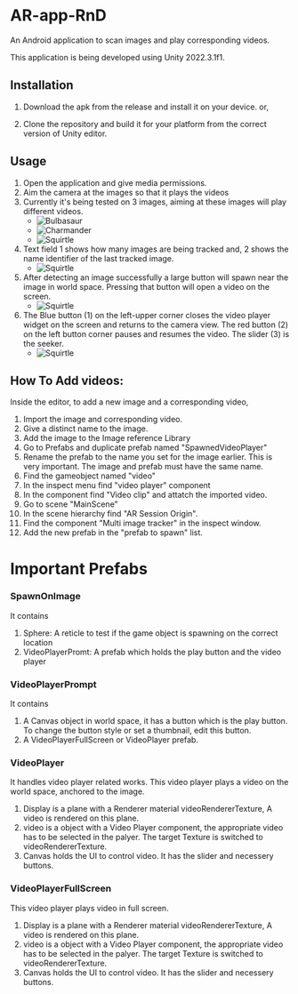 # AR-app-RnD
An Android application to scan images and play corresponding videos. 

This application is being developed using Unity 2022.3.1f1.

## Installation

1. Download the apk from the release and install it on your device.
or,

2. Clone the repository and build it for your platform from the correct version of Unity editor.

    
## Usage

1. Open the application and give media permissions.
2. Aim the camera at the images so that it plays the videos
3. Currently it's being tested on 3 images, aiming at these images will play different videos.
    * ![Bulbasaur](https://github.com/DrinkingWater64/AR-app-RnD/blob/master/Assets/Images/bulba.jpg)
    * ![Charmander](https://github.com/DrinkingWater64/AR-app-RnD/blob/master/Assets/Images/charmander.png)
    * ![Squirtle](https://github.com/DrinkingWater64/AR-app-RnD/blob/master/Assets/Images/squirtle.png)
4. Text field 1 shows how many images are being tracked and, 2 shows the name identifier of the last tracked image.
    * ![Squirtle](https://github.com/DrinkingWater64/AR-app-RnD/blob/master/gitmedias/usage1.jpg)
5. After detecting an image successfully a large button will spawn near the image in world space. Pressing that button will open a video on the screen.
    * ![Squirtle](https://github.com/DrinkingWater64/AR-app-RnD/blob/master/gitmedias/usage3.jpg)
6. The Blue button (1) on the left-upper corner closes the video player widget on the screen and returns to the camera view. The red button (2) on the left button corner pauses and resumes the video. The slider (3) is the seeker. 
    * ![Squirtle](https://github.com/DrinkingWater64/AR-app-RnD/blob/master/gitmedias/usage4.jpg)

## How To Add videos:
Inside the editor, to add a new image and a corresponding video,
1. Import the image and corresponding video.
2. Give a distinct name to the image.
3. Add the image to the Image reference Library
4. Go to Prefabs and duplicate prefab named "SpawnedVideoPlayer"
5. Rename the prefab to the name you set for the image earlier. This is very important. The image and prefab must have the same name.
6. Find the gameobject named "video"
7. In the inspect menu find "video player" component
8. In the component find "Video clip" and attatch the imported video.
9. Go to scene "MainScene"
10. In the scene hierarchy find "AR Session Origin".
11. Find the component "Multi image tracker" in the inspect window.
12. Add the new prefab in the "prefab to spawn" list.

# Important Prefabs
### SpawnOnImage
It contains 
1. Sphere: A reticle to test if the game object is spawning on the correct location
2. VideoPlayerPromt: A prefab which holds the play button and the video player
### VideoPlayerPrompt
It contains
1. A Canvas object in world space, it has a button which is the play button. To change the button style or set a thumbnail, edit this button.
2. A VideoPlayerFullScreen or VideoPlayer prefab.
### VideoPlayer
It handles video player related works. This video player plays a video on the world space, anchored to the image.
1. Display is a plane with a Renderer material videoRendererTexture, A video is rendered on this plane.
11. video is a object with a Video Player component, the appropriate video has to be selected in the palyer. The target Texture is switched to videoRendererTexture.
2. Canvas holds the UI to control video. It has the slider and necessery buttons.

### VideoPlayerFullScreen
This video player plays video in full screen.
1. Display is a plane with a Renderer material videoRendererTexture, A video is rendered on this plane.
11. video is a object with a Video Player component, the appropriate video has to be selected in the palyer. The target Texture is switched to videoRendererTexture.
2. Canvas holds the UI to control video. It has the slider and necessery buttons.
